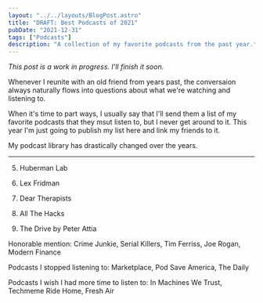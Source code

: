 ```yaml
---
layout: "../../layouts/BlogPost.astro"
title: "DRAFT: Best Podcasts of 2021"
pubDate: "2021-12-31"
tags: ["Podcasts"]
description: "A collection of my favorite podcasts from the past year."
---
```


_This post is a work in progress. I'll finish it soon._

Whenever I reunite with an old friend from years past, the conversaion always naturally flows into questions about what we're watching and listening to.

When it's time to part ways, I usually say that I'll send them a list of my favorite podcasts that they msut listen to, but I never get around to it. This year I'm just going to publish my list here and link my friends to it.

My podcast library has drastically changed over the years.

---

5. Huberman Lab

6. Lex Fridman

7. Dear Therapists

8. All The Hacks

9. The Drive by Peter Attia

Honorable mention: Crime Junkie, Serial Killers, Tim Ferriss, Joe Rogan, Modern Finance

Podcasts I stopped listening to: Marketplace, Pod Save America, The Daily

Podcasts I wish I had more time to listen to: In Machines We Trust, Techmeme Ride Home, Fresh Air
